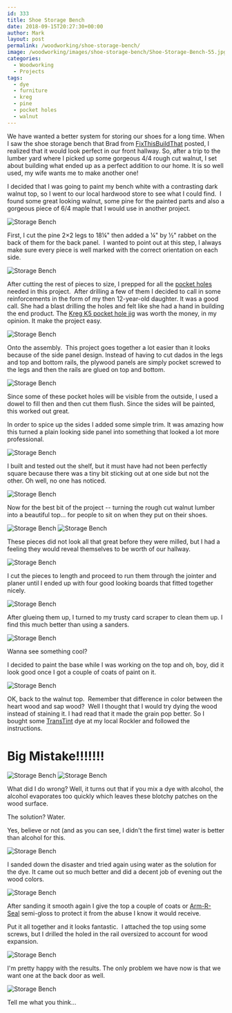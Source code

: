 ```yaml
---
id: 333
title: Shoe Storage Bench
date: 2018-09-15T20:27:30+00:00
author: Mark
layout: post
permalink: /woodworking/shoe-storage-bench/
image: /woodworking/images/shoe-storage-bench/Shoe-Storage-Bench-55.jpg
categories:
  - Woodworking
  - Projects
tags:
  - dye
  - furniture
  - kreg
  - pine
  - pocket holes
  - walnut
---
```


We have wanted a better system for storing our shoes for a long time. When I saw the shoe storage bench that Brad from [FixThisBuildThat](http://fixthisbuildthat.com/sandpaper-disc-storage-rack/) posted, I realized that it would look perfect in our front hallway. So, after a trip to the lumber yard where I picked up some gorgeous 4/4 rough cut walnut, I set about building what ended up as a perfect addition to our home. It is so well used, my wife wants me to make another one!

I decided that I was going to paint my bench white with a contrasting dark walnut top, so I went to our local hardwood store to see what I could find.  I found some great looking walnut, some pine for the painted parts and also a gorgeous piece of 6/4 maple that I would use in another project.

![Storage Bench](/woodworking/images/shoe-storage-bench/Shoe-Storage-Bench-2.jpeg)

First, I cut the pine 2&#215;2 legs to 18¼" then added a ¼" by ½" rabbet on the back of them for the back panel.  I wanted to point out at this step, I always make sure every piece is well marked with the correct orientation on each side.

![Storage Bench](/woodworking/images/shoe-storage-bench/Shoe-Storage-Bench-1.jpeg)

After cutting the rest of pieces to size, I prepped for all the [pocket holes](https://amzn.to/2Q3QLO8) needed in this project.  After drilling a few of them I decided to call in some reinforcements in the form of my then 12-year-old daughter. It was a good call. She had a blast drilling the holes and felt like she had a hand in building the end product. The [Kreg K5 pocket hole jig](https://amzn.to/2Q3QLO8) was worth the money, in my opinion. It make the project easy.

![Storage Bench](/woodworking/images/shoe-storage-bench/Shoe-Storage-Bench-3.jpeg)

Onto the assembly.  This project goes together a lot easier than it looks because of the side panel design. Instead of having to cut dados in the legs and top and bottom rails, the plywood panels are simply pocket screwed to the legs and then the rails are glued on top and bottom.

![Storage Bench](/woodworking/images/shoe-storage-bench/Shoe-Storage-Bench-5.jpeg)

Since some of these pocket holes will be visible from the outside, I used a dowel to fill then and then cut them flush. Since the sides will be painted, this worked out great.

In order to spice up the sides I added some simple trim. It was amazing how this turned a plain looking side panel into something that looked a lot more professional.

![Storage Bench](/woodworking/images/shoe-storage-bench/Shoe-Storage-Bench-4.jpeg)

I built and tested out the shelf, but it must have had not been perfectly square because there was a tiny bit sticking out at one side but not the other. Oh well, no one has noticed.

![Storage Bench](/woodworking/images/shoe-storage-bench/Shoe-Storage-Bench-6.jpeg)

Now for the best bit of the project -- turning the rough cut walnut lumber into a beautiful top... for people to sit on when they put on their shoes.

![Storage Bench](/woodworking/images/shoe-storage-bench/Shoe-Storage-Bench-7-e1539576716116.jpeg)
![Storage Bench](/woodworking/images/shoe-storage-bench/Shoe-Storage-Bench-8.jpeg)

These pieces did not look all that great before they were milled, but I had a feeling they would reveal themselves to be worth of our hallway.

![Storage Bench](/woodworking/images/shoe-storage-bench/Shoe-Storage-Bench-8.jpeg)

I cut the pieces to length and proceed to run them through the jointer and planer until I ended up with four good looking boards that fitted together nicely.

![Storage Bench](/woodworking/images/shoe-storage-bench/Shoe-Storage-Bench-26.jpg)

After glueing them up, I turned to my trusty card scraper to clean them up. I find this much better than using a sanders.

![Storage Bench](/woodworking/images/shoe-storage-bench/Shoe-Storage-Bench-27.jpg)

Wanna see something cool?

I decided to paint the base while I was working on the top and oh, boy, did it look good once I got a couple of coats of paint on it.

![Storage Bench](/woodworking/images/shoe-storage-bench/Shoe-Storage-Bench-30.jpg)

OK, back to the walnut top.  Remember that difference in color between the heart wood and sap wood?  Well I thought that I would try dying the wood instead of staining it. I had read that it made the grain pop better. So I bought some [TransTint](https://amzn.to/2yCYU5g) dye at my local Rockler and followed the instructions.

# Big Mistake!!!!!!!

![Storage Bench](/woodworking/images/shoe-storage-bench/Shoe-Storage-Bench-32.jpg)
![Storage Bench](/woodworking/images/shoe-storage-bench/Shoe-Storage-Bench-33.jpg)

What did I do wrong? Well, it turns out that if you mix a dye with alcohol, the alcohol evaporates too quickly which leaves these blotchy patches on the wood surface.

The solution? Water.

Yes, believe or not (and as you can see, I didn't the first time) water is better than alcohol for this.

![Storage Bench](/woodworking/images/shoe-storage-bench/Shoe-Storage-Bench-15-1.jpeg)

I sanded down the disaster and tried again using water as the solution for the dye. It came out so much better and did a decent job of evening out the wood colors.

![Storage Bench](/woodworking/images/shoe-storage-bench/Shoe-Storage-Bench-16-1.jpeg)

After sanding it smooth again I give the top a couple of coats or [Arm-R-Seal](https://amzn.to/2SrmvOS) semi-gloss to protect it from the abuse I know it would receive.

Put it all together and it looks fantastic.  I attached the top using some screws, but I drilled the holed in the rail oversized to account for wood expansion.

![Storage Bench](/woodworking/images/shoe-storage-bench/Shoe-Storage-Bench-18-1.jpeg)

I'm pretty happy with the results. The only problem we have now is that we want one at the back door as well.

![Storage Bench](/woodworking/images/shoe-storage-bench/Shoe-Storage-Bench-19-1.jpeg)

Tell me what you think&#8230;
